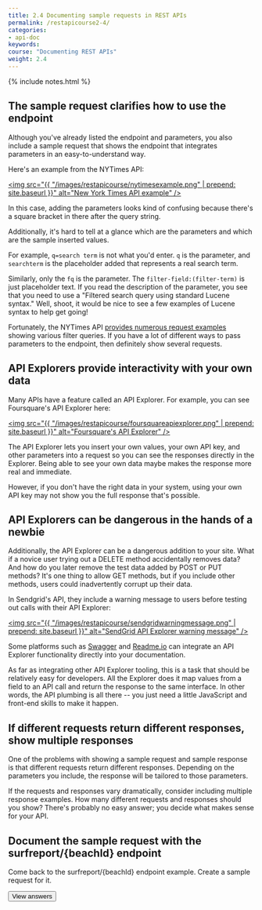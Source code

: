 ```yaml
---
title: 2.4 Documenting sample requests in REST APIs
permalink: /restapicourse2-4/
categories:
- api-doc
keywords: 
course: "Documenting REST APIs"
weight: 2.4
---
```

{% include notes.html %}

## The sample request clarifies how to use the endpoint

Although you've already listed the endpoint and parameters, you also include a sample request that shows the endpoint that integrates parameters in an easy-to-understand way.

Here's an example from the NYTimes API:

<a href="http://developer.nytimes.com/docs/read/article_search_api_v2"><img src="{{ "/images/restapicourse/nytimesexample.png" | prepend: site.baseurl }}" alt="New York Times API example" /></a>

In this case, adding the parameters looks kind of confusing because there's a square bracket in there after the query string. 

Additionally, it's hard to tell at a glance which are the parameters and which are the sample inserted values. 

For example, `q=search term` is not what you'd enter. `q` is the parameter, and `searchterm` is the placeholder added that represents a real search term. 

Similarly, only the `fq` is the parameter. The `filter-field:(filter-term)` is just placeholder text. If you read the description of the parameter, you see that you need to use a "Filtered search query using standard Lucene syntax." Well, shoot, it would be nice to see a few examples of Lucene syntax to help get going!

Fortunately, the NYTimes API [provides numerous request examples](http://developer.nytimes.com/docs/read/article_search_api_v2#examples) showing various filter queries. If you have a lot of different ways to pass parameters to the endpoint, then definitely show several requests.

## API Explorers provide interactivity with your own data

Many APIs have a feature called an API Explorer. For example, you can see Foursquare's API Explorer here:

 <a href="https://developer.foursquare.com/docs/explore"><img src="{{ "/images/restapicourse/foursquareapiexplorer.png" | prepend: site.baseurl }}" alt="Foursquare's API Explorer" /></a>
 
The API Explorer lets you insert your own values, your own API key, and other parameters into a request so you can see the responses directly in the Explorer. Being able to see your own data maybe makes the response more real and immediate.

However, if you don't have the right data in your system, using your own API key may not show you the full response that's possible.

## API Explorers can be dangerous in the hands of a newbie

Additionally, the API Explorer can be a dangerous addition to your site. What if a novice user trying out a DELETE method accidentally removes data? And how do you later remove the test data added by POST or PUT methods? It's one thing to allow GET methods, but if you include other methods, users could inadvertently corrupt up their data. 

In Sendgrid's API, they include a warning message to users before testing out calls with their API Explorer:

<a href="https://sendgrid.com/docs/API_Reference/Web_API/blocks.html"><img src="{{ "/images/restapicourse/sendgridwarningmessage.png" | prepend: site.baseurl }}" alt="SendGrid API Explorer warning message" /></a>

Some platforms such as [Swagger](http://swagger.io/) and [Readme.io](http://readme.io) can integrate an API Explorer functionality directly into your documentation. 

As far as integrating other API Explorer tooling, this is a task that should be relatively easy for developers. All the Explorer does it map values from a field to an API call and return the response to the same interface. In other words, the API plumbing is all there -- you just need a little JavaScript and front-end skills to make it happen.

## If different requests return different responses, show multiple responses

One of the problems with showing a sample request and sample response is that different requests return different responses. Depending on the parameters you include, the response will be tailored to those parameters. 

If the requests and responses vary dramatically, consider including multiple response examples. How many different requests and responses should you show? There's probably no easy answer; you decide what makes sense for your API.

## Document the sample request with the surfreport/{beachId} endpoint

Come back to the surfreport/{beachId} endpoint example. Create a sample request for it. 

<style>
#theAnswer {display:none;}
</style>
<script>
$( document ).ready(function() {
$( "#viewAnswers" ).click(function() {
  $( "#theAnswer" ).toggle();
});
});
</script>

<button id="viewAnswers" class="btn btn-default" >View answers</button>
<div id="theAnswer">

Here's mine: 

```
curl --get --include 'https://simple-weather.p.mashape.com/surfreport/123?units=imperial&days=1&time=1433772000' 
  -H 'X-Mashape-Key: WOyzMuE8c9mshcofZaBke3kw7lMtp1HjVGAjsndqIPbU9n2eET' 
  -H 'Accept: application/json'
```
</div>
